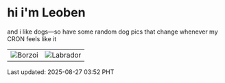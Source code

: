 # hi i'm Leoben

and i like dogs—so have some random dog pics that change whenever my CRON feels like it

|  |  |
|--------|----------|
| ![Borzoi](https://random-dog-vercel.vercel.app/api/random-borzoi?v=1756237950) | ![Labrador](https://random-dog-vercel.vercel.app/api/random-labrador?v=1756237950) |

Last updated: 2025-08-27 03:52 PHT

